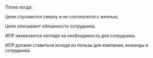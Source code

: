 Плохо когда:

Цели спускаются сверху и не соотносятся с жизнью;

Цели описывают обязанности сотрудника.

ИПР назначается неглядя на необходимость для сотрудника.

ИПР должен ставиться исходя из пользы для компании, команды и сотрудника.


